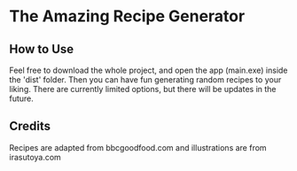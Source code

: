 # The Amazing Recipe Generator
## How to Use
Feel free to download the whole project, and open the app (main.exe) inside the 'dist' folder.
Then you can have fun generating random recipes to your liking. There are currently limited options, but there will be updates in the future.

## Credits
Recipes are adapted from bbcgoodfood.com and illustrations are from irasutoya.com
